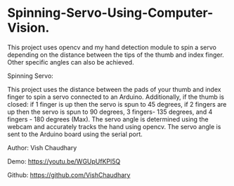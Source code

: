 # Spinning-Servo-Using-Computer-Vision.
This project uses opencv and my hand detection module to spin a servo depending on the distance between the tips of the thumb and index finger. Other specific angles can also be achieved.

 Spinning Servo:

This project uses the distance between the pads of your thumb and index finger to spin a servo connected to
an Arduino. Additionally, if the thumb is closed: if 1 finger is up then the servo is spun to 45 degrees,
if 2 fingers are up then the servo is spun to 90 degrees, 3 fingers- 135 degrees, and 4 fingers - 180 degrees (Max).
The servo angle is determined using the webcam and accurately tracks the hand using opencv. The servo angle is sent
to the Arduino board using the serial port.

Author: Vish Chaudhary

Demo: https://youtu.be/WGUpUfKPl5Q

Github: https://github.com/VishChaudhary
